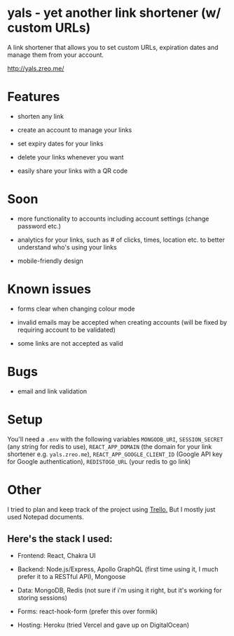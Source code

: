 # yals - yet another link shortener (w/ custom URLs)

A link shortener that allows you to set custom URLs, expiration dates and manage them from your account.

http://yals.zreo.me/

# Features

- shorten any link

- create an account to manage your links

- set expiry dates for your links

- delete your links whenever you want

- easily share your links with a QR code

# Soon

- more functionality to accounts including account settings (change password etc.)

- analytics for your links, such as # of clicks, times, location etc. to better understand who's using your links

- mobile-friendly design

# Known issues

- forms clear when changing colour mode

- invalid emails may be accepted when creating accounts (will be fixed by requiring account to be validated)

- some links are not accepted as valid

# Bugs

* email and link validation

# Setup

You'll need a `.env` with the following variables `MONGODB_URI`, `SESSION_SECRET` (any string for redis to use), `REACT_APP_DOMAIN` (the domain for your link shortener e.g. `yals.zreo.me`), `REACT_APP_GOOGLE_CLIENT_ID` (Google API key for Google authentication), `REDISTOGO_URL` (your redis to go link)

# Other

I tried to plan and keep track of the project using [Trello.](https://trello.com/b/CNWKN2k5/linkshortener) But I mostly just used Notepad documents.

## Here's the stack I used:

- Frontend: React, Chakra UI

- Backend: Node.js/Express, Apollo GraphQL (first time using it, I much prefer it to a RESTful API), Mongoose

- Data: MongoDB, Redis (not sure if i'm using it right, but it's working for storing sessions)

- Forms: react-hook-form (prefer this over formik)

- Hosting: Heroku (tried Vercel and gave up on DigitalOcean)
